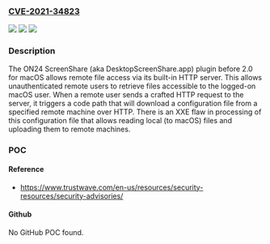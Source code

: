 ### [CVE-2021-34823](https://cve.mitre.org/cgi-bin/cvename.cgi?name=CVE-2021-34823)
![](https://img.shields.io/static/v1?label=Product&message=n%2Fa&color=blue)
![](https://img.shields.io/static/v1?label=Version&message=n%2Fa&color=blue)
![](https://img.shields.io/static/v1?label=Vulnerability&message=n%2Fa&color=brighgreen)

### Description

The ON24 ScreenShare (aka DesktopScreenShare.app) plugin before 2.0 for macOS allows remote file access via its built-in HTTP server. This allows unauthenticated remote users to retrieve files accessible to the logged-on macOS user. When a remote user sends a crafted HTTP request to the server, it triggers a code path that will download a configuration file from a specified remote machine over HTTP. There is an XXE flaw in processing of this configuration file that allows reading local (to macOS) files and uploading them to remote machines.

### POC

#### Reference
- https://www.trustwave.com/en-us/resources/security-resources/security-advisories/

#### Github
No GitHub POC found.

